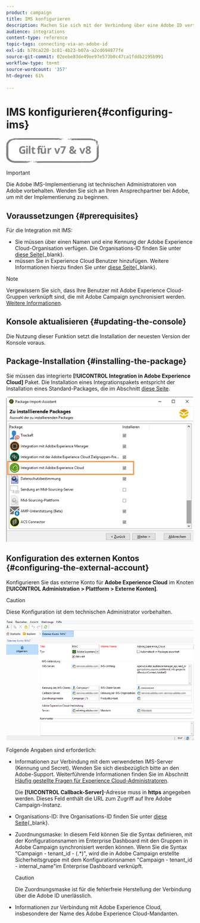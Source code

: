 ```yaml
---
product: campaign
title: IMS konfigurieren
description: Machen Sie sich mit der Verbindung über eine Adobe ID vertraut.
audience: integrations
content-type: reference
topic-tags: connecting-via-an-adobe-id
exl-id: b70ca220-1c81-4b23-b07a-a2cd694877fe
source-git-commit: 02eebe83de49ee97e573b0c47ca1fddb2195b991
workflow-type: tm+mt
source-wordcount: '357'
ht-degree: 61%

---
```


# IMS konfigurieren{#configuring-ims}

![](../../assets/common.svg)

>[!IMPORTANT]
>
>Die Adobe IMS-Implementierung ist technischen Administratoren von Adobe vorbehalten. Wenden Sie sich an Ihren Ansprechpartner bei Adobe, um mit der Implementierung zu beginnen.

## Voraussetzungen {#prerequisites}

Für die Integration mit IMS:

* Sie müssen über einen Namen und eine Kennung der Adobe Experience Cloud-Organisation verfügen. Die Organisations-ID finden Sie unter [diese Seite](https://experienceleague.adobe.com/docs/core-services/interface/administration/organizations.html?lang=de){_blank}.
* müssen Sie in Experience Cloud Benutzer hinzufügen. Weitere Informationen hierzu finden Sie unter [diese Seite](https://experienceleague.adobe.com/docs/core-services/interface/administration/admin-getting-started.html){_blank}.

>[!NOTE]
>
>Vergewissern Sie sich, dass Ihre Benutzer mit Adobe Experience Cloud-Gruppen verknüpft sind, die mit Adobe Campaign synchronisiert werden. [Weitere Informationen](#configuring-the-external-account).

## Konsole aktualisieren {#updating-the-console}

Die Nutzung dieser Funktion setzt die Installation der neuesten Version der Konsole voraus.

## Package-Installation {#installing-the-package}

Sie müssen das integrierte **[!UICONTROL Integration in Adobe Experience Cloud]** Paket. Die Installation eines Integrationspakets entspricht der Installation eines Standard-Packages, die im Abschnitt [diese Seite](../../installation/using/installing-campaign-standard-packages.md).

![](assets/ims_6.png)

## Konfiguration des externen Kontos {#configuring-the-external-account}

Konfigurieren Sie das externe Konto für **Adobe Experience Cloud** im Knoten **[!UICONTROL Administration > Plattform > Externe Konten]**.

>[!CAUTION]
>
>Diese Konfiguration ist dem technischen Administrator vorbehalten.

![](assets/ims_5.png)

Folgende Angaben sind erforderlich:

* Informationen zur Verbindung mit dem verwendeten IMS-Server (Kennung und Secret). Wenden Sie sich diesbezüglich bitte an den Adobe-Support. Weiterführende Informationen finden Sie im Abschnitt [Häufig gestellte Fragen für Experience Cloud-Administratoren](https://experienceleague.adobe.com/docs/core-services/interface/manage-users-and-products/faq.html?lang=de).

   Die **[!UICONTROL Callback-Server]**-Adresse muss in **https** angegeben werden. Dieses Feld enthält die URL zum Zugriff auf Ihre Adobe Campaign-Instanz.

* Organisations-ID: Ihre Organisations-ID finden Sie unter [diese Seite](https://experienceleague.adobe.com/docs/core-services/interface/administration/organizations.html){_blank}.
* Zuordnungsmaske: In diesem Feld können Sie die Syntax definieren, mit der Konfigurationsnamen im Enterprise Dashboard mit den Gruppen in Adobe Campaign synchronisiert werden können. Wenn Sie die Syntax &quot;Campaign - tenant_id - (.&#42;)&quot;, wird die in Adobe Campaign erstellte Sicherheitsgruppe mit dem Konfigurationsnamen &quot;Campaign - tenant_id - internal_name&quot;im Enterprise Dashboard verknüpft.

   >[!CAUTION]
   >
   >Die Zuordnungsmaske ist für die fehlerfreie Herstellung der Verbindung über die Adobe ID unerlässlich.

* Informationen zur Verbindung mit Adobe Experience Cloud, insbesondere der Name des Adobe Experience Cloud-Mandanten.
